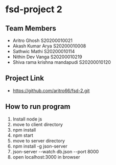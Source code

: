 # fsd-project 2

## Team Members

- Aritro Ghosh S20200010021
- Akash Kumar Arya S20200010008
- Sathwic Mathi S20200010114
- Nithin Dev Vanga S20200010219
- Shiva rama krishna mandapudi S20200010120

## Project Link

- https://github.com/aritro66/fsd-2.git

## How to run program

1. Install node js
2. move to client directory
3. npm install
4. npm start
5. move to server directory
6. npm install -g json-server
7. json-server --watch db.json --port 8000
8. open localhost:3000 in browser
